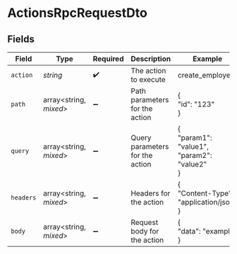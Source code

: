 # ActionsRpcRequestDto


## Fields

| Field                                      | Type                                       | Required                                   | Description                                | Example                                    |
| ------------------------------------------ | ------------------------------------------ | ------------------------------------------ | ------------------------------------------ | ------------------------------------------ |
| `action`                                   | *string*                                   | :heavy_check_mark:                         | The action to execute                      | create_employee                            |
| `path`                                     | array<string, *mixed*>                     | :heavy_minus_sign:                         | Path parameters for the action             | {<br/>"id": "123"<br/>}                    |
| `query`                                    | array<string, *mixed*>                     | :heavy_minus_sign:                         | Query parameters for the action            | {<br/>"param1": "value1",<br/>"param2": "value2"<br/>} |
| `headers`                                  | array<string, *mixed*>                     | :heavy_minus_sign:                         | Headers for the action                     | {<br/>"Content-Type": "application/json"<br/>} |
| `body`                                     | array<string, *mixed*>                     | :heavy_minus_sign:                         | Request body for the action                | {<br/>"data": "example"<br/>}              |